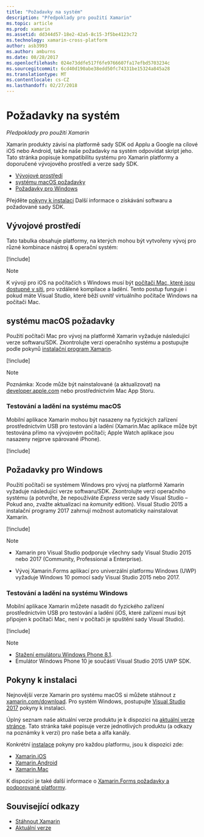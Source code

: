 ```yaml
---
title: "Požadavky na systém"
description: "Předpoklady pro použití Xamarin"
ms.topic: article
ms.prod: xamarin
ms.assetid: dd344d57-18e2-42a5-8c15-3f5be4123c72
ms.technology: xamarin-cross-platform
author: asb3993
ms.author: amburns
ms.date: 08/28/2017
ms.openlocfilehash: 024e73ddfe517f6fe9766607fa17efbd5703234c
ms.sourcegitcommit: 6cd40d190abe38edd50fc74331be15324a845a28
ms.translationtype: MT
ms.contentlocale: cs-CZ
ms.lasthandoff: 02/27/2018
---
```

# <a name="system-requirements"></a>Požadavky na systém

_Předpoklady pro použití Xamarin_

Xamarin produkty závisí na platformě sady SDK od Applu a Google na cílové iOS nebo Android, takže naše požadavky na systém odpovídat skript jeho. Tato stránka popisuje kompatibilitu systému pro Xamarin platformy a doporučené vývojového prostředí a verze sady SDK.

- [Vývojové prostředí](#devenv)
- [systému macOS požadavky](#mac)
- [Požadavky pro Windows](#windows)

Přejděte [pokyny k instalaci](#install) Další informace o získávání softwaru a požadované sady SDK.

<a name="devenv" />

## <a name="development-environments"></a>Vývojové prostředí

Tato tabulka obsahuje platformy, na kterých mohou být vytvořeny vývoj pro různé kombinace nástroj & operační systém:

[!include[](~/cross-platform/includes/development-environment.html)]


> [!NOTE]
> K vývoji pro iOS na počítačích s Windows musí být [počítači Mac, které jsou dostupné v síti](~/ios/get-started/installation/windows/connecting-to-mac/index.md), pro vzdálené kompilace a ladění. Tento postup funguje i pokud máte Visual Studio, které běží uvnitř virtuálního počítače Windows na počítači Mac.

<a name="mac" />

## <a name="macos-requirements"></a>systému macOS požadavky

Použití počítači Mac pro vývoj na platformě Xamarin vyžaduje následující verze softwaru/SDK. Zkontrolujte verzi operačního systému a postupujte podle pokynů [instalační program Xamarin](#install).

[!include[](~/cross-platform/includes/macos-requirements.html)]

> [!NOTE]
> Poznámka: Xcode může být nainstalované (a aktualizovat) na [developer.apple.com](https://developer.apple.com/xcode/download/) nebo prostřednictvím Mac App Storu.

### <a name="testing--debugging-on-macos"></a>Testování a ladění na systému macOS

Mobilní aplikace Xamarin mohou být nasazeny na fyzických zařízení prostřednictvím USB pro testování a ladění (Xamarin.Mac aplikace může být testována přímo na vývojovém počítači; Apple Watch aplikace jsou nasazeny nejprve spárované iPhone).

[!include[](~/cross-platform/includes/macos-testing.html)]


<a name="windows" />

## <a name="windows-requirements"></a>Požadavky pro Windows

Použití počítači se systémem Windows pro vývoj na platformě Xamarin vyžaduje následující verze softwaru/SDK.
Zkontrolujte verzi operačního systému (a potvrďte, že nepoužíváte *Express* verze sady Visual Studio – Pokud ano, zvažte aktualizaci na *komunity* edition).
Visual Studio 2015 a instalační programy 2017 zahrnují možnost automaticky nainstalovat Xamarin.

[!include[](~/cross-platform/includes/windows-requirements.html)]


> [!NOTE]
>
>* Xamarin pro Visual Studio podporuje všechny sady Visual Studio 2015 nebo 2017 (Community, Professional a Enterprise).
>
>* Vývoj Xamarin.Forms aplikací pro univerzální platformu Windows (UWP) vyžaduje Windows 10 pomocí sady Visual Studio 2015 nebo 2017.


### <a name="testing--debugging-on-windows"></a>Testování a ladění na systému Windows

Mobilní aplikace Xamarin můžete nasadit do fyzického zařízení prostřednictvím USB pro testování a ladění (iOS, které zařízení musí být připojen k počítači Mac, není v počítači je spuštění sady Visual Studio).

[!include[](~/cross-platform/includes/windows-testing.html)]


> [!NOTE]
>
>* [Stažení emulátoru Windows Phone 8.1](https://www.microsoft.com/en-us/download/details.aspx?id=43719).
>* Emulátor Windows Phone 10 je součástí Visual Studio 2015 UWP SDK.

<a name="install" />

## <a name="installation-instructions"></a>Pokyny k instalaci

Nejnovější verze Xamarin pro systému macOS si můžete stáhnout z [xamarin.com/download](http://xamarin.com/download). Pro systém Windows, postupujte [Visual Studio 2017](https://docs.microsoft.com/en-us/visualstudio/install/install-visual-studio) pokyny k instalaci.

Úplný seznam naše aktuální verze produktu je k dispozici na [aktuální verze stránce](http://developer.xamarin.com/releases/current/). Tato stránka také popisuje verze jednotlivých produktu (a odkazy na poznámky k verzi) pro naše beta a alfa kanály.

Konkrétní [instalace](~/cross-platform/get-started/installation/index.md) pokyny pro každou platformu, jsou k dispozici zde:

- [Xamarin.iOS](~/ios/get-started/installation/index.md)
- [Xamarin.Android](~/android/get-started/installation/index.md)
- [Xamarin.Mac](~/mac/get-started/installation.md)

K dispozici je také další informace o [Xamarin.Forms požadavky a podporované platformy](~/xamarin-forms/get-started/installation.md).


## <a name="related-links"></a>Související odkazy

- [Stáhnout Xamarin](https://xamarin.com/download/)
- [Aktuální verze](https://developer.xamarin.com/releases/current/)
